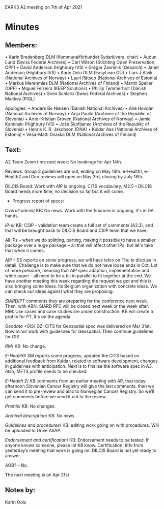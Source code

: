 EARK3 A2 meeting on 7th of Apr 2021

# Minutes

## Members:

• Karin Bredenberg DLM (Kommunalförbundet Sydarkivera, chair)
• Audun Lund (Swiss Federal Archives)
• Carl Wilson (Stichting Open Preservation, OPF)
• David Anderson (Highbury IVS)
• Gregor Završnik (Geoarch)
• Janet Anderson (Highbury IVS)
• Karin Oolu DLM (EasyLean OÜ)
• Lars J Alvik (National Archives of Norway)
• Lauri Rätsep (National Archives of Estonia)
• Markus Merenmies DLM (National Archives of Finland)
• Martin Speller (OPF) 
• Miguel Ferreira (KEEP Solutions)
• Phillip Tømmerholt (Danish National Archives)
• Sven Schlarb (Swiss Federal Archives)
• Stephen Mackey (PIQL)

Apologies: 
• Anders Bo Nielsen (Danish National Archives)
• Ane Hovdan (National Archives of Norway)
• Anja Paulič (Archives of the Republic of Slovenia) 
• Arne-Kristian Groven (National Archives of Norway) 
• Jamie Kaminski (Highbury IVS)
• Jože Škofljanec (Archives of the Republic of Slovenia)
• Henrik K. R. Jakobson (DNA)
• Kuldar Aas (National Archives of Estonia)
• Vesa-Matti Ovaska DLM (National Archives of Finland)



## Text: 

A2 Team Zoom time next week: No bookings for Apr 14th. 

Reviews: Group 3 guidelines are out, ending on May 16th. e-Health1, e-Health2 and Geo reviews will open on May 3rd, closing by July 18th.  

DILCIS Board: Work with AIP is ongoing. CITS vocabulary, M2.5 – DILCIS Board needs more time, no decision so far but it will come.  

- Progress report of specs:

*Overall admin*/ KB: No news. Work with the finances is ongoing, it's in DA hands.  

*IP-s*/ KB: CSIP - validation team create a full set of comments (A3.3), and that will be brought back to DILCIS Board and CSIP team that we have. 

All IPs – when we do splitting, parting, making it possible to have a smaller package over a huge package – all that will affect other IPs, but let's take that when it comes. 

AIP – SS reports on some progress, we will have telco on Thu to discuss in detail. Challenge is to make sure that we do not have loose ends in Oct.  Lot of more pressure, meaning that AIP spec adaption, implementation and white paper - all need to be a bit in parallel to fit together at the end. We have another meeting this week regarding the request we got and this is also bringing some ideas. Its Belgium organization with concrete ideas. We can check our ideas against what they are proposing. 
                                                                                                                 
*SIARD*/PT comments they are preparing for the conference next week. Then, with ABN, SIARD RFC  will be closed next week or the week after.  
MM: Use cases and case studies are under construction. 
KB will create a profile for PT, it's on the agenda. 

*Geodata +GIS*/ GZ: CITS for Geospatial spec was delivered on Mar 31st. Now minor work with guidelines for Geospatial. Then continue guidelines for GIS. 

*RM*/ KB: No change. 

*E-Heatlh1*/ SM reports some progress, updated the CITS based on additional feedback from Kuldar, related to software development,  changes in guidelines with anticipation. Next is to finalise the software spec in A3. Also, METS profile needs to be checked.   

*E-Health 2*/ KB comments from an earlier meeting with AP, that today afternoon Slovenian Cancer Registry will give the last comments, then we can send it to pre-review and also to Norwegian Cancer Registry. So we’ll get comments before we send it out to the review. 

*Premis*/ KB: No changes. 

*Archival description*/ KB: No news.

*Guidelines and procedures*/ KB: editing work going on with procedures. Will be uploaded to Drive ASAP. 
	
*Endorsement and certification*/ KB: Endorsement needs to be tested. If anyone knows someone, please let KB know. Certification: Info from yesterday’s meeting that work is going on. DILCIS Board is not yet ready to answer. 

AOB? – No.

The next meeting is on Apr 21st 

## Notes by: 

Karin Oolu
